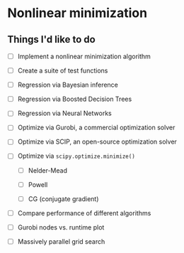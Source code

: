 # Nonlinear minimization

## Things I'd like to do
* [ ] Implement a nonlinear minimization algorithm
* [ ] Create a suite of test functions
* [ ] Regression via Bayesian inference
* [ ] Regression via Boosted Decision Trees
* [ ] Regression via Neural Networks
* [ ] Optimize via Gurobi, a commercial optimization solver
* [ ] Optimize via SCIP, an open-source optimization solver
* [ ] Optimize via `scipy.optimize.minimize()`
    * [ ] Nelder-Mead
    * [ ] Powell
    * [ ] CG (conjugate gradient)
    

* [ ] Compare performance of different algorithms
* [ ] Gurobi nodes vs. runtime plot
* [ ] Massively parallel grid search


